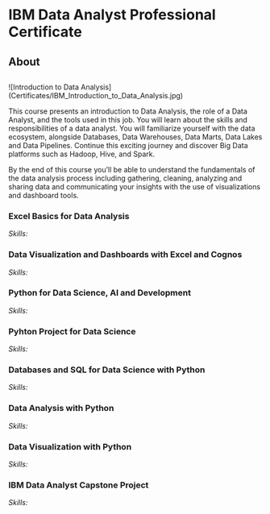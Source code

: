 # IBM Data Analyst Professional Certificate

## About 
## 
![Introduction to Data Analysis] (Certificates/IBM_Introduction_to_Data_Analysis.jpg)

This course presents an introduction to Data Analysis, the role of a Data Analyst, and the tools used in this job. You will learn about the skills and responsibilities of a data analyst. You will familiarize yourself with the data ecosystem, alongside Databases, Data Warehouses, Data Marts, Data Lakes and Data Pipelines. Continue this exciting journey and discover Big Data platforms such as Hadoop, Hive, and Spark.  

By the end of this course you’ll be able to understand the fundamentals of the data analysis process including gathering, cleaning, analyzing and sharing data and communicating your insights with the use of visualizations and dashboard tools.

### Excel Basics for Data Analysis

*Skills:*

### Data Visualization and Dashboards with Excel and Cognos

*Skills:*

### Python for Data Science, AI and Development

*Skills:*

### Pyhton Project for Data Science 

*Skills:*

### Databases and SQL for Data Science with Python

*Skills:*


### Data Analysis with Python

*Skills:*

### Data Visualization with Python

*Skills:*

### IBM Data Analyst Capstone Project

*Skills:*



